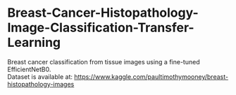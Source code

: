 # Breast-Cancer-Histopathology-Image-Classification-Transfer-Learning
Breast cancer classification from tissue images using a fine-tuned EfficientNetB0.
<br>
Dataset is available at: https://www.kaggle.com/paultimothymooney/breast-histopathology-images
